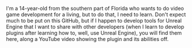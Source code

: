 I'm a 14-year-old from the southern part of Florida who wants to do video game development for a living, but to do that, I need to learn. Don't expect much to be put on this GitHub, but if I happen to develop tools for Unreal Engine that I want to share with other developers (when I learn to develop plugins after learning how to, well, use Unreal Engine), you will find them here, along a YouTube video showing the plugin and its abilities off.
